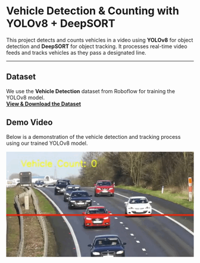 # Vehicle Detection & Counting with YOLOv8 + DeepSORT

This project detects and counts vehicles in a video using **YOLOv8** for object detection and **DeepSORT** for object tracking. It processes real-time video feeds and tracks vehicles as they pass a designated line.

---

## Dataset  
We use the **Vehicle Detection** dataset from Roboflow for training the YOLOv8 model.  
**[View & Download the Dataset](https://universe.roboflow.com/its-cbzix/vehicle-detection-gpgrd/dataset/1)**  

## Demo Video  
Below is a demonstration of the vehicle detection and tracking process using our trained YOLOv8 model.  

<p align="center">
  <img src="test_video_counted.gif" alt="Vehicle Detection Demo" width="700">
</p>

